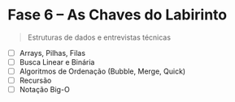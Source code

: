 # Fase 6 – As Chaves do Labirinto

> Estruturas de dados e entrevistas técnicas

- [ ] Arrays, Pilhas, Filas
- [ ] Busca Linear e Binária
- [ ] Algoritmos de Ordenação (Bubble, Merge, Quick)
- [ ] Recursão
- [ ] Notação Big-O
